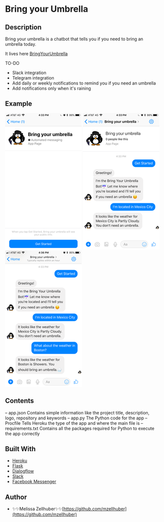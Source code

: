 # Bring your Umbrella


## Description
Bring your umbrella is a chatbot that tells you if you need to bring an umbrella today.

It lives here [BringYourUmbrella](https://www.messenger.com/t/bringyourumbrella)

TO-DO
* Slack integration
* Telegram integration
* Add daily or weekly notifications to remind you if you need an umbrella
* Add notifications only when it's raining


## Example

![image1](/img/1.PNG)
![image2](/img/2.PNG)
![image3](/img/3.PNG)

## Contents

– app.json
	Contains simple information like the project title, description, logo, repository and keywords
– app.py
	The Python code for the app
– Procfile
	Tells Heroku the type of the app and where the main file is
– requirements.txt
	Contains all the packages required for Python to execute the app correctly


## Built With

* [Heroku](https://www.heroku.com/) 
* [Flask](http://flask.pocoo.org/) 
* [Dialogflow](https://dialogflow.com) 
* [Slack](https://slack.com/) 
* [Facebook Messenger](https://www.messenger.com/) 

## Author

* ✨✨Melissa Zellhuber✨✨[https://github.com/mzellhuber](https://github.com/mzellhuber)